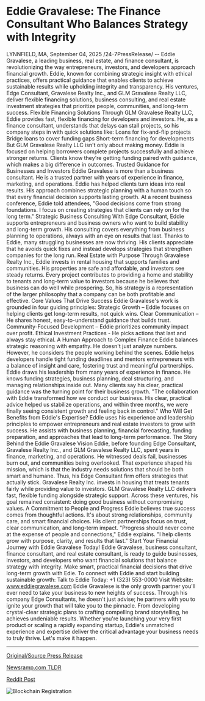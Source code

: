 # Eddie Gravalese: The Finance Consultant Who Balances Strategy with Integrity

LYNNFIELD, MA, September 04, 2025 /24-7PressRelease/ -- Eddie Gravalese, a leading business, real estate, and finance consultant, is revolutionizing the way entrepreneurs, investors, and developers approach financial growth. Eddie, known for combining strategic insight with ethical practices, offers practical guidance that enables clients to achieve sustainable results while upholding integrity and transparency. His ventures, Edge Consultant, Gravalese Realty Inc., and GLM Gravalese Realty LLC, deliver flexible financing solutions, business consulting, and real estate investment strategies that prioritize people, communities, and long-term success.  Flexible Financing Solutions  Through GLM Gravalese Realty LLC, Eddie provides fast, flexible financing for developers and investors. He, as a finance consultant, understands that delays can stall projects, so his company steps in with quick solutions like:  Loans for fix-and-flip projects Bridge loans to cover funding gaps Short-term financing for developments  But GLM Gravalese Realty LLC isn't only about making money. Eddie is focused on helping borrowers complete projects successfully and achieve stronger returns. Clients know they're getting funding paired with guidance, which makes a big difference in outcomes.  Trusted Guidance for Businesses and Investors  Eddie Gravalese is more than a business consultant. He is a trusted partner with years of experience in finance, marketing, and operations. Eddie has helped clients turn ideas into real results. His approach combines strategic planning with a human touch so that every financial decision supports lasting growth.  At a recent business conference, Eddie told attendees, "Good decisions come from strong foundations. I focus on creating strategies that clients can rely on for the long term."  Strategic Business Consulting  With Edge Consultant, Eddie supports entrepreneurs and business owners who want to build stability and long-term growth. His consulting covers everything from business planning to operations, always with an eye on results that last.  Thanks to Eddie, many struggling businesses are now thriving. His clients appreciate that he avoids quick fixes and instead develops strategies that strengthen companies for the long run.  Real Estate with Purpose  Through Gravalese Realty Inc., Eddie invests in rental housing that supports families and communities. His properties are safe and affordable, and investors see steady returns. Every project contributes to providing a home and stability to tenants and long-term value to investors because he believes that business can do well while prospering. So, his strategy is a representation of the larger philosophy that a company can be both profitable and effective.  Core Values That Drive Success  Eddie Gravalese's work is grounded in four guiding principles:  Strategic Growth – Eddie focuses on helping clients get long-term results, not quick wins. Clear Communication – He shares honest, easy-to-understand guidance that builds trust. Community-Focused Development – Eddie prioritizes community impact over profit. Ethical Investment Practices - He picks actions that last and always stay ethical.  A Human Approach to Complex Finance  Eddie balances strategic reasoning with empathy. He doesn't just analyze numbers. However, he considers the people working behind the scenes. Eddie helps developers handle tight funding deadlines and mentors entrepreneurs with a balance of insight and care, fostering trust and meaningful partnerships.  Eddie draws his leadership from many years of experience in finance. He knows funding strategies, business planning, deal structuring, and managing relationships inside out. Many clients say his clear, practical guidance was the turning point for their business growth.  "The collaboration with Eddie transformed how we conduct our business. His clear, practical advice helped us stabilize operations, and within three months, we were finally seeing consistent growth and feeling back in control."  Who Will Get Benefits from Eddie's Expertise?  Eddie uses his experience and leadership principles to empower entrepreneurs and real estate investors to grow with success. He assists with business planning, financial forecasting, funding preparation, and approaches that lead to long-term performance.  The Story Behind the Eddie Gravalese Vision  Eddie, before founding Edge Consultant, Gravalese Realty Inc., and GLM Gravalese Realty LLC, spent years in finance, marketing, and operations. He witnessed deals fail, businesses burn out, and communities being overlooked. That experience shaped his mission, which is that the industry needs solutions that should be both smart and humane.  Thus, his Edge Consultant firm offers strategies that actually stick. Gravalese Realty Inc. invests in housing that treats tenants fairly while providing value to investors. GLM Gravalese Realty LLC delivers fast, flexible funding alongside strategic support. Across these ventures, his goal remained consistent: doing good business without compromising values.  A Commitment to People and Progress  Eddie believes true success comes from thoughtful actions. It's about strong relationships, community care, and smart financial choices. His client partnerships focus on trust, clear communication, and long-term impact.  "Progress should never come at the expense of people and connections," Eddie explains. "I help clients grow with purpose, clarity, and results that last."  Start Your Financial Journey with Eddie Gravalese Today!  Eddie Gravalese, business consultant, finance consultant, and real estate consultant, is ready to guide businesses, investors, and developers who want financial solutions that balance strategy with integrity. Make smart, practical financial decisions that drive long-term growth with Edie.  To connect with Eddie and start building sustainable growth:  Talk to Eddie Today: +1 (323) 553-0000 Visit Website: www.eddiegravalese.com  Eddie Gravalese is the only growth partner you'll ever need to take your business to new heights of success. Through his company Edge Consultants, he doesn't just advise; he partners with you to ignite your growth that will take you to the pinnacle. From developing crystal-clear strategic plans to crafting compelling brand storytelling, he achieves undeniable results. Whether you're launching your very first product or scaling a rapidly expanding startup, Eddie's unmatched experience and expertise deliver the critical advantage your business needs to truly thrive. Let's make it happen. 

---

[Original/Source Press Release](https://www.24-7pressrelease.com/press-release/526399/eddie-gravalese-the-finance-consultant-who-balances-strategy-with-integrity)
                    

[Newsramp.com TLDR](https://newsramp.com/curated-news/eddie-gravalese-revolutionizes-finance-with-ethical-growth-focused-strategies/c6c05e4c68ed5061d2951e81617894ec) 

 



[Reddit Post](https://www.reddit.com/r/RealEstate_NewsRamp/comments/1n83mki/eddie_gravalese_revolutionizes_finance_with/) 



![Blockchain Registration](https://cdn.newsramp.app/24-7PressRelease/qrcode/259/4/veilkM70.webp)